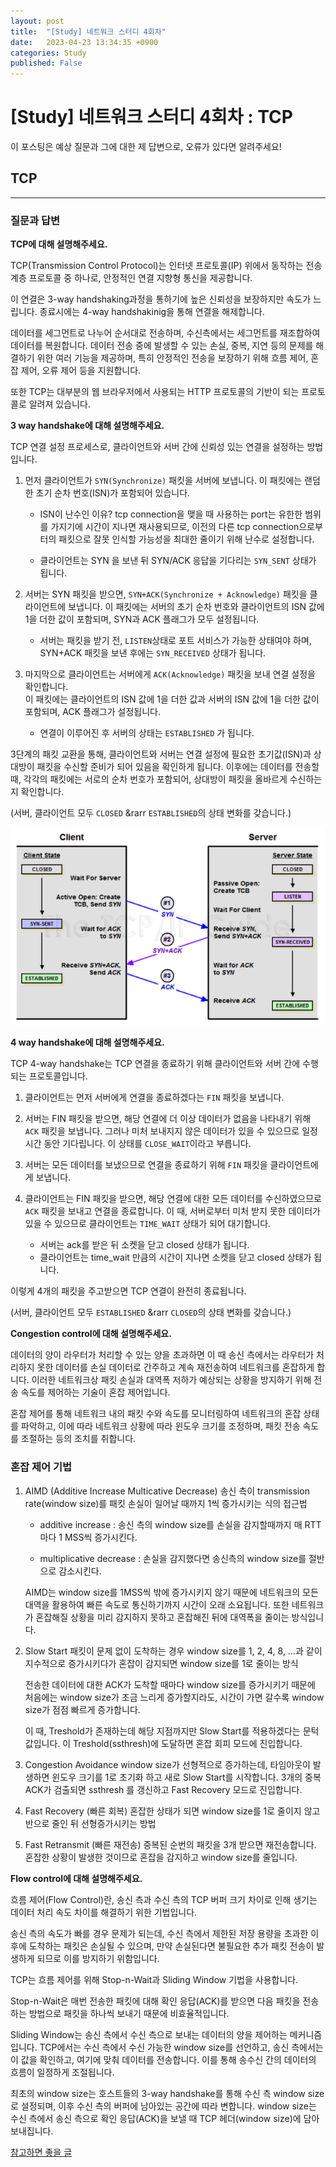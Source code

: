 ```yaml
---
layout: post
title:  "[Study] 네트워크 스터디 4회차"
date:   2023-04-23 13:34:35 +0900
categories: Study
published: False
---
```


# [Study] 네트워크 스터디 4회차 : TCP

이 포스팅은 예상 질문과 그에 대한 제 답변으로, 오류가 있다면 알려주세요!

## TCP

---

### 질문과 답변

**TCP에 대해 설명해주세요.**

TCP(Transmission Control Protocol)는 인터넷 프로토콜(IP) 위에서 동작하는 전송 계층 프로토콜 중 하나로, 안정적인 연결 지향형 통신을 제공합니다. 

이 연결은 3-way handshaking과정을 통하기에 높은 신뢰성을 보장하지만 속도가 느립니다.
종료시에는 4-way handshakinig을 통해 연결을 해제합니다.

데이터를 세그먼트로 나누어 순서대로 전송하며, 수신측에서는 세그먼트를 재조합하여 데이터를 복원합니다. 데이터 전송 중에 발생할 수 있는 손실, 중복, 지연 등의 문제를 해결하기 위한 여러 기능을 제공하며, 특히 안정적인 전송을 보장하기 위해 흐름 제어, 혼잡 제어, 오류 제어 등을 지원합니다. 

또한 TCP는 대부분의 웹 브라우저에서 사용되는 HTTP 프로토콜의 기반이 되는 프로토콜로 알려져 있습니다.
    
**3 way handshake에 대해 설명해주세요.**

TCP 연결 설정 프로세스로, 클라이언트와 서버 간에 신뢰성 있는 연결을 설정하는 방법입니다.  

1. 먼저 클라이언트가 `SYN(Synchronize)` 패킷을 서버에 보냅니다. 
    이 패킷에는 랜덤한 초기 순차 번호(ISN)가 포함되어 있습니다. 
    
    + ISN이 난수인 이유?
        tcp connection을 맺을 때 사용하는 port는 유한한 범위를 가지기에 시간이 지나면 재사용되므로, 이전의 다른 tcp connection으로부터의 패킷으로 잘못 인식할 가능성을 최대한 줄이기 위해 난수로 설정합니다.  

    + 클라이언트는 SYN 을 보낸 뒤 SYN/ACK 응답을 기다리는 `SYN_SENT` 상태가 됩니다.  

2. 서버는 SYN 패킷을 받으면, `SYN+ACK(Synchronize + Acknowledge)` 패킷을 클라이언트에 보냅니다. 
    이 패킷에는 서버의 초기 순차 번호와 클라이언트의 ISN 값에 1을 더한 값이 포함되며, SYN과 ACK 플래그가 모두 설정됩니다.  

    + 서버는 패킷을 받기 전, `LISTEN`상태로 포트 서비스가 가능한 상태여야 하며, SYN+ACK 패킷을 보낸 후에는 `SYN_RECEIVED` 상태가 됩니다.  

3. 마지막으로 클라이언트는 서버에게 `ACK(Acknowledge)` 패킷을 보내 연결 설정을 확인합니다.  
    이 패킷에는 클라이언트의 ISN 값에 1을 더한 값과 서버의 ISN 값에 1을 더한 값이 포함되며, ACK 플래그가 설정됩니다.  

    + 연결이 이루어진 후 서버의 상태는 `ESTABLISHED` 가 됩니다.

3단계의 패킷 교환을 통해, 클라이언트와 서버는 연결 설정에 필요한 초기값(ISN)과 상대방이 패킷을 수신할 준비가 되어 있음을 확인하게 됩니다. 이후에는 데이터를 전송할 때, 각각의 패킷에는 서로의 순차 번호가 포함되어, 상대방이 패킷을 올바르게 수신하는지 확인합니다.

(서버, 클라이언트 모두 `CLOSED` &rarr `ESTABLISHED`의 상태 변화를 갖습니다.)  

<img src='/assets/img/docs/3wayhandshake.png' />  

**4 way handshake에 대해 설명해주세요.**

TCP 4-way handshake는 TCP 연결을 종료하기 위해 클라이언트와 서버 간에 수행되는 프로토콜입니다. 

1. 클라이언트는 먼저 서버에게 연결을 종료하겠다는 `FIN` 패킷을 보냅니다.  

2. 서버는 FIN 패킷을 받으면, 해당 연결에 더 이상 데이터가 없음을 나타내기 위해 `ACK` 패킷을 보냅니다. 그러나 미처 보내지지 않은 데이터가 있을 수 있으므로 일정 시간 동안 기다립니다. 이 상태를 `CLOSE_WAIT`이라고 부릅니다. 

3. 서버는 모든 데이터를 보냈으므로 연결을 종료하기 위해 `FIN` 패킷을 클라이언트에게 보냅니다.  

4. 클라이언트는 FIN 패킷을 받으면, 해당 연결에 대한 모든 데이터를 수신하였으므로 `ACK` 패킷을 보내고 연결을 종료합니다. 이 때, 서버로부터 미처 받지 못한 데이터가 있을 수 있으므로 클라이언트는 `TIME_WAIT` 상태가 되어 대기합니다.  

    - 서버는 ack를 받은 뒤 소켓을 닫고 closed 상태가 됩니다.
    - 클라이언트는 time_wait 만큼의 시간이 지나면 소켓을 닫고 closed 상태가 됩니다.

이렇게 4개의 패킷을 주고받으면 TCP 연결이 완전히 종료됩니다.

(서버, 클라이언트 모두 `ESTABLISHED` &rarr `CLOSED`의 상태 변화를 갖습니다.)

**Congestion control에 대해 설명해주세요.**

데이터의 양이 라우터가 처리할 수 있는 양을 초과하면 이 때 송신 측에서는 라우터가 처리하지 못한 데이터를 손실 데이터로 간주하고 계속 재전송하여 네트워크를 혼잡하게 합니다. 이러한 네트워크상 패킷 손실과 대역폭 저하가 예상되는 상황을 방지하기 위해 전송 속도를 제어하는 기술이 혼잡 제어입니다.

혼잡 제어를 통해 네트워크 내의 패킷 수와 속도를 모니터링하여 네트워크의 혼잡 상태를 파악하고, 이에 따라 네트워크 상황에 따라 윈도우 크기를 조정하며, 패킷 전송 속도를 조절하는 등의 조치를 취합니다.  

### 혼잡 제어 기법  

1. AIMD (Additive Increase Multicative Decrease)
    송신 측이 transmission rate(window size)를 패킷 손실이 일어날 때까지 1씩 증가시키는 식의 접근법

    - additive increase : 송신 측의 window size를 손실을 감지할때까지 매 RTT 마다 1 MSS씩 증가시킨다.  

    - multiplicative decrease : 손실을 감지했다면 송신측의 window size를 절반으로 감소시킨다.  

    AIMD는 window size를 1MSS씩 밖에 증가시키지 않기 때문에 네트워크의 모든 대역을 활용하여 빠른 속도로 통신하기까지 시간이 오래 소요됩니다. 또한 네트워크가 혼잡해질 상황을 미리 감지하지 못하고 혼잡해진 뒤에 대역폭을 줄이는 방식입니다.

2. Slow Start
    패킷이 문제 없이 도착하는 경우 window size를 1, 2, 4, 8, ...과 같이 지수적으로 증가시키다가 혼잡이 감지되면 window size를 1로 줄이는 방식  

    전송한 데이터에 대한 ACK가 도착할 때마다 window size를 증가시키기 때문에 처음에는 window size가 조금 느리게 증가할지라도, 시간이 가면 갈수록 window size가 점점 빠르게 증가합니다.

    이 때, Treshold가 존재하는데 해당 지점까지만 Slow Start를 적용하겠다는 문턱값입니다.
    이 Treshold(ssthresh)에 도달하면 혼잡 회피 모드에 진입합니다.

3. Congestion Avoidance
    window size가 선형적으로 증가하는데, 타임아웃이 발생하면 윈도우 크기를 1로 초기화 하고 새로 Slow Start를 시작합니다. 3개의 중복 ACK가 검출되면 ssthresh 를 갱신하고 Fast Recovery 모드로 진입합니다.

4. Fast Recovery (빠른 회복)
    혼잡한 상태가 되면 window size를 1로 줄이지 않고 반으로 줄인 뒤 선형증가시키는 방법

5. Fast Retransmit (빠른 재전송)
    중복된 순번의 패킷을 3개 받으면 재전송합니다. 혼잡한 상황이 발생한 것이므로 혼잡을 감지하고 window size를 줄입니다.  

**Flow control에 대해 설명해주세요.**

흐름 제어(Flow Control)란, 송신 측과 수신 측의 TCP 버퍼 크기 차이로 인해 생기는 데이터 처리 속도 차이를 해결하기 위한 기법입니다.

송신 측의 속도가 빠를 경우 문제가 되는데, 수신 측에서 제한된 저장 용량을 초과한 이후에 도착하는 패킷은 손실될 수 있으며, 만약 손실된다면 불필요한 추가 패킷 전송이 발생하게 되므로 이를 방지하기 위함입니다.  

TCP는 흐름 제어를 위해 Stop-n-Wait과 Sliding Window 기법을 사용합니다.  

Stop-n-Wait은 매번 전송한 패킷에 대해 확인 응답(ACK)를 받으면 다음 패킷을 전송하는 방법으로 패킷을 하나씩 보내기 때문에 비효율적입니다.  

Sliding Window는 송신 측에서 수신 측으로 보내는 데이터의 양을 제어하는 메커니즘입니다.
TCP에서는 수신 측에서 수신 가능한 window size를 선언하고, 송신 측에서는 이 값을 확인하고, 여기에 맞춰 데이터를 전송합니다. 이를 통해 송수신 간의 데이터의 흐름이 일정하게 조절됩니다.

최초의 window size는 호스트들의 3-way handshake를 통해 수신 측 window size로 설정되며, 이후 수신 측의 버퍼에 남아있는 공간에 따라 변합니다. window size는 수신 측에서 송신 측으로 확인 응답(ACK)을 보낼 때 TCP 헤더(window size)에 담아 보내집니다.  

[참고하면 좋을 글](https://steady-coding.tistory.com/507)